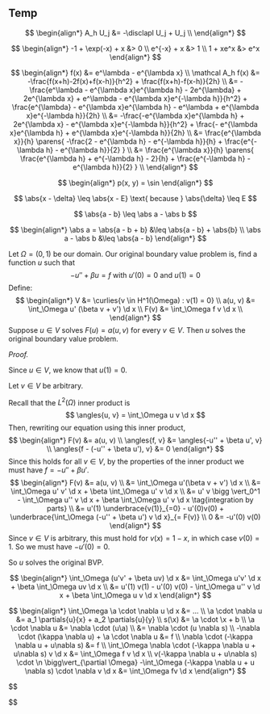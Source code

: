 ## Temp

$$
\newcommand{\x}{\mathbf x}
\newcommand{\y}{\mathbf y}
\newcommand{\f}{\mathbf f}
\newcommand{\a}{\mathbf a}
\newcommand{\j}{\mathbf j}
\newcommand{\n}{\mathbf n}
\newcommand{\v}{\mathbf v}
\newcommand{\U}{\mathbf U}
\newcommand{\abs}[1]{\left\lvert #1 \right\rvert}
\newcommand{\norm}[1]{\left\lVert #1 \right\rVert}
\newcommand{\parens}[1]{\left( #1 \right)}
\newcommand{\brackets}[1]{\left[ #1 \right]}
\newcommand{\angles}[1]{\left\langle #1 \right\rangle}
\newcommand{\curlies}[1]{\left\lbrace #1 \right\rbrace}
\newcommand{\inv}[1]{#1^{-1}}
\newcommand{\d}{\, \text{d}}
\newcommand{\dbyd}[2]{\frac{\d #1}{\d #2}}
\newcommand{\partials}[2]{\frac{\partial #1}{\partial #2}}
\newcommand{\BigO}{\mathcal O}
\newcommand{\disclapl}[1][]{\partial_{#1} \overline \partial_{#1}}
$$

$$
\begin{align*}
A_h U_j &= -\disclapl U_j + U_j \\
\end{align*}
$$

$$
\begin{align*}
-1 + \exp(-x) + x &> 0 \\
e^{-x} + x &> 1 \\
1 + xe^x &> e^x
\end{align*}
$$

$$
\begin{align*}
f(x) &= e^\lambda - e^{\lambda x} \\
\mathcal A_h f(x) &= -\frac{f(x+h)-2f(x)+f(x-h)}{h^2} + \frac{f(x+h)-f(x-h)}{2h} \\
&= -\frac{e^\lambda - e^{\lambda x}e^{\lambda h} - 2e^{\lambda} + 2e^{\lambda x} + e^\lambda - e^{\lambda x}e^{-\lambda h}}{h^2} + \frac{e^{\lambda} - e^{\lambda x}e^{\lambda h} - e^\lambda + e^{\lambda x}e^{-\lambda h}}{2h} \\
&= -\frac{-e^{\lambda x}e^{\lambda h} + 2e^{\lambda x} - e^{\lambda x}e^{-\lambda h}}{h^2} + \frac{- e^{\lambda x}e^{\lambda h} + e^{\lambda x}e^{-\lambda h}}{2h} \\
&= \frac{e^{\lambda x}}{h} \parens{ -\frac{2 - e^{\lambda h} - e^{-\lambda h}}{h} + \frac{e^{-\lambda h} - e^{\lambda h}}{2} } \\
&= \frac{e^{\lambda x}}{h} \parens{ \frac{e^{\lambda h} + e^{-\lambda h} - 2}{h} + \frac{e^{-\lambda h} - e^{\lambda h}}{2} } \\
\end{align*}
$$




$$
\begin{align*}
p(x, y) = \sin
\end{align*}
$$

$$
\abs{x - \delta} \leq \abs{x - E} \text{ because } \abs{\delta} \leq E
$$


$$
\abs{a - b} \leq \abs a - \abs b
$$

$$
\begin{align*}
\abs a = \abs{a - b + b} &\leq \abs{a - b} + \abs{b} \\
\abs a - \abs b &\leq \abs{a - b}
\end{align*}
$$







Let $\Omega = (0, 1)$ be our domain. Our original boundary value problem is, find a function $u$ such that
$$
-u'' + \beta u = f \text{ with } u'(0) = 0 \text{ and } u(1) = 0
$$
Define:
$$
\begin{align*}
V &= \curlies{v \in H^1(\Omega) : v(1) = 0} \\
a(u, v) &= \int_\Omega u' (\beta v + v') \d x \\
F(v) &= \int_\Omega f v \d x \\
\end{align*}
$$
Suppose $u \in V$ solves $F(u) = a(u, v)$ for every $v \in V$. Then $u$ solves the original boundary value problem.

*Proof.*

Since $u \in V$, we know that $u(1) = 0$.

Let $v \in V$​ be arbitrary.

Recall that the $L^2(\Omega)$ inner product is
$$
\angles{u, v} = \int_\Omega u v \d x
$$
Then, rewriting our equation using this inner product,
$$
\begin{align*}
F(v) &= a(u, v) \\
\angles{f, v} &= \angles{-u'' + \beta u', v} \\
\angles{f - (-u'' + \beta u'), v} &= 0
\end{align*}
$$
Since this holds for all $v \in V$, by the properties of the inner product we must have $f = -u'' + \beta u'$.
$$
\begin{align*}
F(v) &= a(u, v) \\
&= \int_\Omega u'(\beta v + v') \d x \\
&= \int_\Omega u' v' \d x + \beta \int_\Omega u' v \d x \\
&= u' v \bigg \vert_0^1 - \int_\Omega u'' v \d x + \beta \int_\Omega u' v \d x \tag{integration by parts} \\
&= u'(1) \underbrace{v(1)}_{=0} - u'(0)v(0) + \underbrace{\int_\Omega (-u'' + \beta u') v \d x}_{= F(v)} \\
0 &= -u'(0) v(0)
\end{align*}
$$
Since $v \in V$ is arbitrary, this must hold for $v(x) = 1 - x$, in which case $v(0) = 1$. So we must have $-u'(0) = 0$.

So $u$ solves the original BVP.








$$
\begin{align*}
\int_\Omega (u'v' + \beta uv) \d x &= \int_\Omega u'v' \d x + \beta \int_\Omega uv \d x \\
&= u'(1) v(1) - u'(0) v(0) - \int_\Omega u'' v \d x + \beta \int_\Omega u v \d x
\end{align*}
$$



$$
\begin{align*}
\int_\Omega \a \cdot \nabla u \d x &= ... \\
\a \cdot \nabla u &= a_1 \partials{u}{x} + a_2 \partials{u}{y} \\
s(\x) &= \a \cdot \x + b \\
\a \cdot \nabla u &= \nabla \cdot (u\a) \\
&= \nabla \cdot (u \nabla s) \\
-\nabla \cdot (\kappa \nabla u) + \a \cdot \nabla u &= f \\
\nabla \cdot (-\kappa \nabla u + u\nabla s) &= f \\
\int_\Omega \nabla \cdot (-\kappa \nabla u + u\nabla s) v \d x &= \int_\Omega f  v \d x \\
v(-\kappa \nabla u + u\nabla s) \cdot \n \bigg\vert_{\partial \Omega} -\int_\Omega (-\kappa \nabla u + u \nabla s) \cdot \nabla v \d x &= \int_\Omega fv \d x
\end{align*}
$$





















$$

$$
